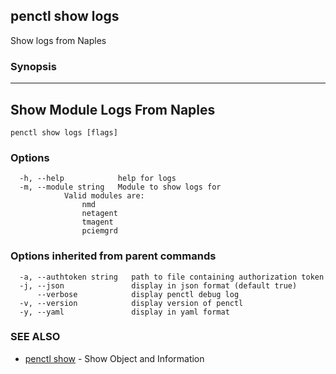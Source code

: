 ## penctl show logs

Show logs from Naples

### Synopsis



------------------------------
 Show Module Logs From Naples 
------------------------------


```
penctl show logs [flags]
```

### Options

```
  -h, --help            help for logs
  -m, --module string   Module to show logs for
			Valid modules are:
				nmd
				netagent
				tmagent
				pciemgrd

```

### Options inherited from parent commands

```
  -a, --authtoken string   path to file containing authorization token
  -j, --json               display in json format (default true)
      --verbose            display penctl debug log
  -v, --version            display version of penctl
  -y, --yaml               display in yaml format
```

### SEE ALSO
* [penctl show](penctl_show.md)	 - Show Object and Information

